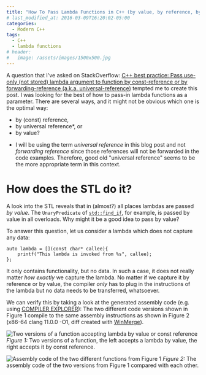 ```yaml
---
title: "How To Pass Lambda Functions in C++ (by value, by reference, by universal reference)"
# last_modified_at: 2016-03-09T16:20:02-05:00
categories:
  - Modern C++
tags:
  - C++
  - lambda functions
# header:
#   image: /assets/images/1500x500.jpg
---
```


A question that I've asked on StackOverflow: [C++ best practice: Pass use-only (not stored) lambda argument to function by const-reference or by 
forwarding-reference (a.k.a. universal-reference)](https://stackoverflow.com/questions/65562986) tempted me to create this post. I was 
looking for the best of how to pass-in lambda functions as a parameter. There are several ways, and it might not be obvious which one is the optimal way:
- by (const) reference,
- by universal reference*, or
- by value?

* I will be using the term _universal reference_ in this blog post and not _forwarding reference_ since those references will not be forwarded in 
the code examples. Therefore, good old "universal reference" seems to be the more appropriate term in this context.

# How does the STL do it?

A look into the STL reveals that in (almost?) all places lambdas are passed *by value*. The `UnaryPredicate` of 
[`std::find_if`](https://en.cppreference.com/w/cpp/algorithm/find), for example, is passed by value in all overloads. 
Why might it be a good idea to pass by value? 

To answer this question, let us consider a lambda which does not capture any data: 
``` 
auto lambda = [](const char* callee){ 
    printf("This lambda is invoked from %s", callee); 
};
```
It only contains functionality, but no data. In such a case, it does not really matter _how exactly_ we capture the lambda. No matter if we capture
it by reference or by value, the compiler _only_ has to plug in the instructions of the lambda but no data needs to be transferred, whatsoever.

We can verify this by taking a look at the generated assembly code (e.g. using [COMPILER EXPLORER](https://godbolt.org/)):
The two different code versions shown in Figure 1 compile to the same assembly instructions as shown in Figure 2 (x86-64 clang 11.0.0 -O1, diff created with [WinMerge](https://winmerge.org/)).

![Two versions of a function accepting lambda by value or const reference](lambda_byval_vs_byconstref.png)
_Figure 1:_ Two versions of a function, the left accepts a lambda by value, the right accepts it by const reference.

![Assembly code of the two different functions from Figure 1](use_func_byval_vs_byconstref.png)
_Figure 2:_ The assembly code of the two versions from Figure 1 compared with each other.
